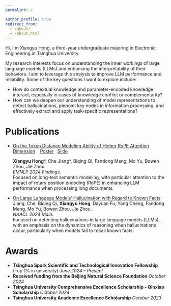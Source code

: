 ```yaml
---
permalink: /

author_profile: true
redirect_from: 
  - /about/
  - /about.html
---
```

Hi, I'm Xiangyu Hong, a third-year undergraduate majoring in Electronic Engineering at Tsinghua University. 

My research interests focus on understanding the inner workings of large language models (LLMs) and enhancing the interpretability of their behaviors. I aim to leverage this analysis to improve LLM performance and reliability. Some of the key questions I want to explore include:

- How do contextual knowledge and parameter-encoded knowledge interact, especially in cases of knowledge conflict or complementarity?
- How can we deepen our understanding of model representations to detect hallucinations, pinpoint key nodes in information processing, and effectively extract and apply task-specific representations?


Publications
======
- [On the Token Distance Modeling Ability of Higher RoPE Attention Dimension](https://arxiv.org/pdf/2410.08703)  &nbsp;&nbsp;&nbsp;[Poster](https://github.com/lilhongxy/lilhongxy.github.io/blob/master/_posts/On%20the%20token%20distance%20modeling%20ability%20of%20higher%20RoPE%20attention%20dimension_poster.pdf)&nbsp;&nbsp;&nbsp;[Slide](https://github.com/lilhongxy/lilhongxy.github.io/blob/master/_posts/On%20the%20token%20distance%20modeling%20ability%20of%20higher%20RoPE%20attention%20dimension_slide.pptx)


  **Xiangyu Hong**\*, Che Jiang\*, Biqing Qi, Fandong Meng, Mo Yu, Bowen Zhou, Jie Zhou.  
  *EMNLP 2024 Findings*.  
  Focused on long-text semantic modeling, with particular attention to the impact of rotary position encoding (RoPE) in enhancing LLM performance when processing long documents.


- [On Large Language Models’ Hallucination with Regard to Known Facts](https://arxiv.org/pdf/2403.20009)  
  Jiang, Che, Biqing Qi, **Xiangyu Hong**, Dayuan Fu, Yang Cheng, Fandong Meng, Mo Yu, Bowen Zhou, Jie Zhou.  
  *NAACL 2024 Main*.  
  Focused on detecting hallucinations in large language models (LLMs), with an emphasis on the dynamics of reasoning when hallucinations occur, particularly when models fail to recall known facts.


Awards
======
- **Tsinghua Spark Scientific and Technological Innovation Fellowship** (Top 1% in university)  *June 2024 – Present*
- **Received funding from the Beijing Natural Science Foundation**  *October 2024*
- **Tsinghua University Comprehensive Excellence Scholarship - Qinxiao Scholarship**  *October 2024*
- **Tsinghua University Academic Excellence Scholarship**  *October 2023*

